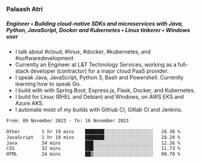 ### Palaash Atri

##### Engineer • Building cloud-native SDKs and microservices with Java, Python, JavaScript, Docker and Kubernetes • Linux tinkerer • Windows user

- I talk about #cloud, #linux, #docker, #kubernetes, and #softwaredevelopment
- Currently an Engineer at L&T Technology Services, working as a full-stack developer (contractor) for a major cloud PaaS provider.
- I speak Java, JavaScript, Python 3, Bash and Powershell. Currently learning how to speak Go.
- I build with with Spring Boot, Express.js, Flask, Docker, and Kubernetes.
- I build for Linux (RHEL and Debian) and Windows, on AWS EKS and Azure AKS.
- I automate most of my builds with Github CI, Gitlab CI and Jenkins.

<!--
**palaashatri/palaashatri** is a ✨ _special_ ✨ repository because its `README.md` (this file) appears on your GitHub profile.

Here are some ideas to get you started:

- 🔭 I’m currently working on ...
- 🌱 I’m currently learning ...
- 👯 I’m looking to collaborate on ...
- 🤔 I’m looking for help with ...
- 💬 Ask me about ...
- 📫 How to reach me: ...
- 😄 Pronouns: ...
- ⚡ Fun fact: ...
-->

<!--START_SECTION:waka-->

```txt
From: 09 November 2023 - To: 16 November 2023

Other        1 hr 19 mins    ███████░░░░░░░░░░░░░░░░░░   28.30 %
JavaScript   1 hr 19 mins    ███████░░░░░░░░░░░░░░░░░░   28.29 %
Java         34 mins         ███░░░░░░░░░░░░░░░░░░░░░░   12.26 %
CSS          32 mins         ███░░░░░░░░░░░░░░░░░░░░░░   11.73 %
HTML         24 mins         ██▒░░░░░░░░░░░░░░░░░░░░░░   08.70 %
```

<!--END_SECTION:waka-->
